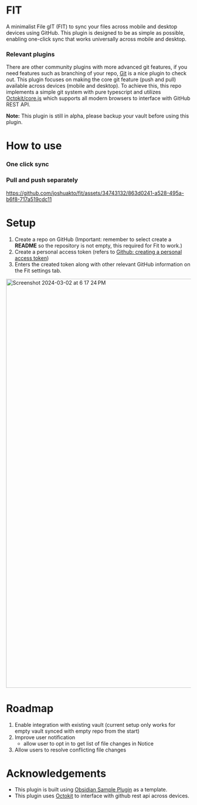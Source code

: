 # FIT

A minimalist File gIT (FIT) to sync your files across mobile and desktop devices using GitHub.
This plugin is designed to be as simple as possible, enabling one-click sync that works universally across mobile and desktop.

### Relevant plugins
There are other community plugins with more advanced git features, if you need features such as branching of your repo, [Git](https://github.com/denolehov/obsidian-git) is a nice plugin to check out. This plugin focuses on making the core git feature (push and pull) available across devices (mobile and desktop). To achieve this, this repo implements a simple git system with pure typescript and utilizes [Octokit/core.js](https://github.com/octokit/core.js/) which supports all modern browsers to interface with GitHub REST API.

**Note:** This plugin is still in alpha, please backup your vault before using this plugin.

# How to use

### One click sync

### Pull and push separately



https://github.com/joshuakto/fit/assets/34743132/863d0241-a528-495a-b6f8-717a519cdc11




# Setup
1. Create a repo on GitHub (Important: remember to select create a **README** so the repository is not empty, this required for Fit to work.)
2. Create a personal access token (refers to [Github: creating a personal access token](https://docs.github.com/en/enterprise-server@3.9/authentication/keeping-your-account-and-data-secure/managing-your-personal-access-tokens#creating-a-personal-access-token))
3. Enters the created token along with other relevant GitHub information on the Fit settings tab.
<img width="1113" alt="Screenshot 2024-03-02 at 6 17 24 PM" src="https://github.com/joshuakto/fit/assets/34743132/c6679d4e-fd7f-476a-a9cc-43dfd732b534">

# Roadmap
1. Enable integration with existing vault (current setup only works for empty vault synced with empty repo from the start)
2. Improve user notification
   - allow user to opt in to get list of file changes in Notice
3. Allow users to resolve conflicting file changes

# Acknowledgements
 - This plugin is built using [Obsidian Sample Plugin](https://github.com/obsidianmd/obsidian-sample-plugin) as a template.
 - This plugin uses [Octokit](https://github.com/octokit/core.js/) to interface with github rest api across devices.

<!--- 
## Releasing new releases

- Update your `manifest.json` with your new version number, such as `1.0.1`, and the minimum Obsidian version required for your latest release.
- Update your `versions.json` file with `"new-plugin-version": "minimum-obsidian-version"` so older versions of Obsidian can download an older version of your plugin that's compatible.
- Create new GitHub release using your new version number as the "Tag version". Use the exact version number, don't include a prefix `v`. See here for an example: https://github.com/obsidianmd/obsidian-sample-plugin/releases
- Upload the files `manifest.json`, `main.js`, `styles.css` as binary attachments. Note: The manifest.json file must be in two places, first the root path of your repository and also in the release.
- Publish the release.

> You can simplify the version bump process by running `npm version patch`, `npm version minor` or `npm version major` after updating `minAppVersion` manually in `manifest.json`.
> The command will bump version in `manifest.json` and `package.json`, and add the entry for the new version to `versions.json`

## Adding your plugin to the community plugin list

- Check https://github.com/obsidianmd/obsidian-releases/blob/master/plugin-review.md
- Publish an initial version.
- Make sure you have a `README.md` file in the root of your repo.
- Make a pull request at https://github.com/obsidianmd/obsidian-releases to add your plugin.
  
## Manually installing the plugin

- Copy over `main.js`, `styles.css`, `manifest.json` to your vault `VaultFolder/.obsidian/plugins/your-plugin-id/`.
--->
